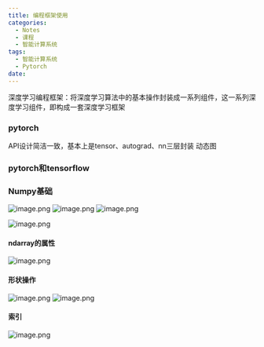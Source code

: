 ```yaml
---
title: 编程框架使用
categories:
  - Notes
  - 课程
  - 智能计算系统
tags:
  - 智能计算系统
  - Pytorch
date:
---
```

深度学习编程框架：将深度学习算法中的基本操作封装成一系列组件，这一系列深度学习组件，即构成一套深度学习框架

### pytorch
API设计简洁一致，基本上是tensor、autograd、nn三层封装
动态图

### pytorch和tensorflow


### Numpy基础
![image.png](https://cdn.jsdelivr.net/gh/zhengyangWang1/image@main/img/20231116080600.png)
![image.png](https://cdn.jsdelivr.net/gh/zhengyangWang1/image@main/img/20231116080608.png)
![image.png](https://cdn.jsdelivr.net/gh/zhengyangWang1/image@main/img/20231116080629.png)

![image.png](https://cdn.jsdelivr.net/gh/zhengyangWang1/image@main/img/20231116080859.png)

#### ndarray的属性
![image.png](https://cdn.jsdelivr.net/gh/zhengyangWang1/image@main/img/20231116081100.png)

#### 形状操作
![image.png](https://cdn.jsdelivr.net/gh/zhengyangWang1/image@main/img/20231116081251.png)
![image.png](https://cdn.jsdelivr.net/gh/zhengyangWang1/image@main/img/20231116081536.png)

#### 索引
![image.png](https://cdn.jsdelivr.net/gh/zhengyangWang1/image@main/img/20231116081931.png)


